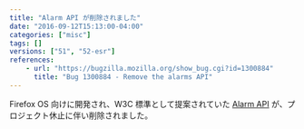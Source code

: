 ```yaml
---
title: "Alarm API が削除されました"
date: "2016-09-12T15:13:00-04:00"
categories: ["misc"]
tags: []
versions: ["51", "52-esr"]
references:
    - url: "https://bugzilla.mozilla.org/show_bug.cgi?id=1300884"
      title: "Bug 1300884 - Remove the alarms API"
---
```

Firefox OS 向けに開発され、W3C 標準として提案されていた [Alarm API](https://developer.mozilla.org/docs/Mozilla/B2G_OS/API/Alarm_API) が、プロジェクト休止に伴い削除されました。
